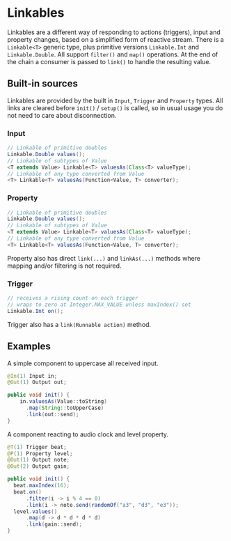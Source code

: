 # Linkables

Linkables are a different way of responding to actions (triggers), input and property
changes, based on a simplified form of reactive stream. There is a `Linkable<T>` generic
type, plus primitive versions `Linkable.Int` and `Linkable.Double`. All support `filter()`
and `map()` operations. At the end of the chain a consumer is passed to `link()` to handle
the resulting value.

## Built-in sources

Linkables are provided by the built in `Input`, `Trigger` and `Property` types. All links
are cleared before `init()` / `setup()` is called, so in usual usage you do not need to 
care about disconnection.

### Input

```java
// Linkable of primitive doubles
Linkable.Double values();
// Linkable of subtypes of Value
<T extends Value> Linkable<T> valuesAs(Class<T> valueType);
// Linkable of any type converted from Value
<T> Linkable<T> valuesAs(Function<Value, T> converter);
```

### Property

```java
// Linkable of primitive doubles
Linkable.Double values();
// Linkable of subtypes of Value
<T extends Value> Linkable<T> valuesAs(Class<T> valueType);
// Linkable of any type converted from Value
<T> Linkable<T> valuesAs(Function<Value, T> converter);
```

Property also has direct `link(...)` and `linkAs(...)` methods where mapping and/or
filtering is not required.

### Trigger

```java
// receives a rising count on each trigger
// wraps to zero at Integer.MAX_VALUE unless maxIndex() set
Linkable.Int on();
```

Trigger also has a `link(Runnable action)` method.

## Examples

A simple component to uppercase all received input.

```java
@In(1) Input in;
@Out(1) Output out;

public void init() {
    in.valuesAs(Value::toString)
      .map(String::toUpperCase)
      .link(out::send);
}
```

A component reacting to audio clock and level property.

```java
@T(1) Trigger beat;
@P(1) Property level;
@Out(1) Output note;
@Out(2) Output gain;

public void init() {
  beat.maxIndex(16);
  beat.on()
      .filter(i -> i % 4 == 0)
      .link(i -> note.send(randomOf("a3", "d3", "e3"));
  level.values()
      .map(d -> d * d * d * d)
      .link(gain::send);
}
```

